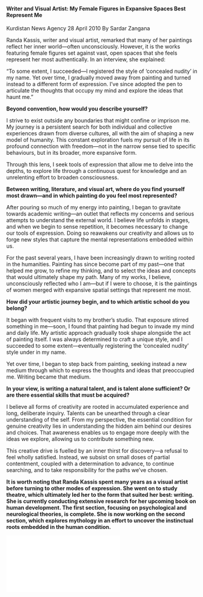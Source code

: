 <h4>Writer and Visual Artist: My Female Figures in Expansive Spaces Best Represent Me</h4>
Kurdistan News Agency
28 April 2010                                                                                                                                    By Sardar Zangana

Randa Kassis, writer and visual artist, remarked that many of her paintings reflect her inner world—often unconsciously. However, it is the works featuring female figures set against vast, open spaces that she feels represent her most authentically. In an interview, she explained:

“To some extent, I succeeded—I registered the style of ‘concealed nudity’ in my name. Yet over time, I gradually moved away from painting and turned instead to a different form of expression. I’ve since adopted the pen to articulate the thoughts that occupy my mind and explore the ideas that haunt me.”

<b>Beyond convention, how would you describe yourself?</b>

I strive to exist outside any boundaries that might confine or imprison me. My journey is a persistent search for both individual and collective experiences drawn from diverse cultures, all with the aim of shaping a new model of humanity. This constant exploration fuels my pursuit of life in its profound connection with freedom—not in the narrow sense tied to specific behaviours, but in its broader, more expansive form.

Through this lens, I seek tools of expression that allow me to delve into the depths, to explore life through a continuous quest for knowledge and an unrelenting effort to broaden consciousness.

<b>Between writing, literature, and visual art, where do you find yourself most drawn—and in which painting do you feel most represented?</b>

After pouring so much of my energy into painting, I began to gravitate towards academic writing—an outlet that reflects my concerns and serious attempts to understand the external world. I believe life unfolds in stages, and when we begin to sense repetition, it becomes necessary to change our tools of expression. Doing so reawakens our creativity and allows us to forge new styles that capture the mental representations embedded within us.

For the past several years, I have been increasingly drawn to writing rooted in the humanities. Painting has since become part of my past—one that helped me grow, to refine my thinking, and to select the ideas and concepts that would ultimately shape my path. Many of my works, I believe, unconsciously reflected who I am—but if I were to choose, it is the paintings of women merged with expansive spatial settings that represent me most.

<b>How did your artistic journey begin, and to which artistic school do you belong?</b>

It began with frequent visits to my brother’s studio. That exposure stirred something in me—soon, I found that painting had begun to invade my mind and daily life. My artistic approach gradually took shape alongside the act of painting itself. I was always determined to craft a unique style, and I succeeded to some extent—eventually registering the ‘concealed nudity’ style under in my name.

Yet over time, I began to step back from painting, seeking instead a new medium through which to express the thoughts and ideas that preoccupied me. Writing became that medium.

<b>In your view, is writing a natural talent, and is talent alone sufficient? Or are there essential skills that must be acquired?</b>

I believe all forms of creativity are rooted in accumulated experience and long, deliberate inquiry. Talents can be unearthed through a clear understanding of the self. From my perspective, the essential condition for genuine creativity lies in understanding the hidden aim behind our desires and choices. That awareness enables us to engage more deeply with the ideas we explore, allowing us to contribute something new.

This creative drive is fuelled by an inner thirst for discovery—a refusal to feel wholly satisfied. Instead, we subsist on small doses of partial contentment, coupled with a determination to advance, to continue searching, and to take responsibility for the paths we’ve chosen.

<b>It is worth noting that Randa Kassis spent many years as a visual artist before turning to other modes of expression. She went on to study theatre, which ultimately led her to the form that suited her best: writing. She is currently conducting extensive research for her upcoming book on human development. The first section, focusing on psychological and neurological theories, is complete. She is now working on the second section, which explores mythology in an effort to uncover the instinctual roots embedded in the human condition.</b>

![](23.pdf)
<p></p>


